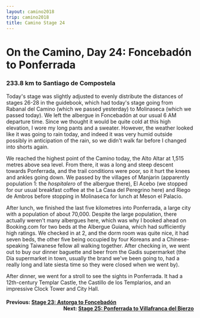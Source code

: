 ```yaml
---
layout: camino2018
trip: camino2018
title: Camino Stage 24
---
```


# On the Camino, Day 24: Foncebad&oacute;n to Ponferrada

### 233.8 km to Santiago de Compostela

Today's stage was slightly adjusted to evenly distribute the distances of stages 26-28 in the guidebook, which had today's stage going from Rabanal del Camino (which we passed yesterday) to Molinaseca (which we passed today). We left the albergue in Foncebad&oacute;n at our usual 6 AM departure time. Since we thought it would be quite cold at this high elevation, I wore my long pants and a sweater. However, the weather looked like it was going to rain today, and indeed it was very humid outside possibly in anticipation of the rain, so we didn't walk far before I changed into shorts again.

We reached the highest point of the Camino today, the Alto Altar at 1,515 metres above sea level. From there, it was a long and steep descent towards Ponferrada, and the trail conditions were poor, so it hurt the knees and ankles going down. We passed by the villages of Manjarin (apparently population 1: the *hospitalero* of the albergue there), El Acebo (we stopped for our usual breakfast coffee at the La Casa del Peregrino here) and Riego de Ambros before stopping in Molinaseca for lunch at Meson el Palacio.

After lunch, we finished the last five kilometres into Ponferrada, a large city with a population of about 70,000. Despite the large population, there actually weren't many albergues here, which was why I booked ahead on Booking.com for two beds at the Albergue Guiana, which had sufficiently high ratings. We checked in at 2, and the dorm room was quite nice, it had seven beds, the other five being occupied by four Koreans and a Chinese-speaking Taiwanese fellow all walking together. After checking in, we went out to buy our dinner baguette and beer from the Gadis supermarket (the D&iacute;a supermarket in town, usually the brand we've been going to, had a really long and late siesta time so they were closed when we went by).

After dinner, we went for a stroll to see the sights in Ponferrada. It had a 12th-century Templar Castle, the Castillo de los Templarios, and an impressive Clock Tower and City Hall.

<h4><div style="text-align: left; margin-bottom: -20px">Previous: <a href="/2018/09/26/camino23.html">Stage 23: Astorga to Foncebad&oacute;n</a></div></h4>
<h4><div style="text-align: right;">Next: <a href="/2018/09/28/camino25.html">Stage 25: Ponferrada to Villafranca del Bierzo</a></div></h4>